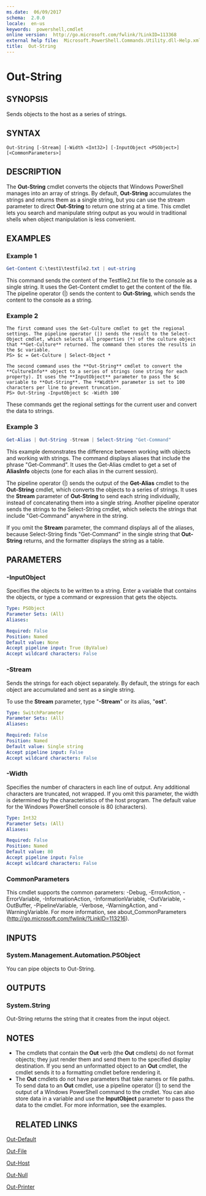 ```yaml
---
ms.date:  06/09/2017
schema:  2.0.0
locale:  en-us
keywords:  powershell,cmdlet
online version:  http://go.microsoft.com/fwlink/?LinkID=113368
external help file:  Microsoft.PowerShell.Commands.Utility.dll-Help.xml
title:  Out-String
---
```

# Out-String

## SYNOPSIS

Sends objects to the host as a series of strings.

## SYNTAX

```
Out-String [-Stream] [-Width <Int32>] [-InputObject <PSObject>] [<CommonParameters>]
```

## DESCRIPTION

The **Out-String** cmdlet converts the objects that Windows PowerShell manages into an array of strings.
By default, **Out-String** accumulates the strings and returns them as a single string, but you can use the stream parameter to direct **Out-String** to return one string at a time.
This cmdlet lets you search and manipulate string output as you would in traditional shells when object manipulation is less convenient.

## EXAMPLES

### Example 1

```powershell
Get-Content C:\test1\testfile2.txt | out-string
```

This command sends the content of the Testfile2.txt file to the console as a single string.
It uses the Get-Content cmdlet to get the content of the file.
The pipeline operator (|) sends the content to **Out-String**, which sends the content to the console as a string.

### Example 2

```
The first command uses the Get-Culture cmdlet to get the regional settings. The pipeline operator (|) sends the result to the Select-Object cmdlet, which selects all properties (*) of the culture object that **Get-Culture** returned. The command then stores the results in the $c variable.
PS> $c = Get-Culture | Select-Object *

The second command uses the **Out-String** cmdlet to convert the **CultureInfo** object to a series of strings (one string for each property). It uses the **InputObject** parameter to pass the $c variable to **Out-String**. The **Width** parameter is set to 100 characters per line to prevent truncation.
PS> Out-String -InputObject $c -Width 100
```

These commands get the regional settings for the current user and convert the data to strings.

### Example 3

```powershell
Get-Alias | Out-String -Stream | Select-String "Get-Command"
```

This example demonstrates the difference between working with objects and working with strings.
The command displays aliases that include the phrase "Get-Command".
It uses the Get-Alias cmdlet to get a set of **AliasInfo** objects (one for each alias in the current session).

The pipeline operator (|) sends the output of the **Get-Alias** cmdlet to the **Out-String** cmdlet, which converts the objects to a series of strings.
It uses the **Stream** parameter of **Out-String** to send each string individually, instead of concatenating them into a single string.
Another pipeline operator sends the strings to the Select-String cmdlet, which selects the strings that include "Get-Command" anywhere in the string.

If you omit the **Stream** parameter, the command displays all of the aliases, because Select-String finds "Get-Command" in the single string that **Out-String** returns, and the formatter displays the string as a table.

## PARAMETERS

### -InputObject

Specifies the objects to be written to a string.
Enter a variable that contains the objects, or type a command or expression that gets the objects.

```yaml
Type: PSObject
Parameter Sets: (All)
Aliases:

Required: False
Position: Named
Default value: None
Accept pipeline input: True (ByValue)
Accept wildcard characters: False
```

### -Stream

Sends the strings for each object separately.
By default, the strings for each object are accumulated and sent as a single string.

To use the **Stream** parameter, type "**-Stream**" or its alias, "**ost**".

```yaml
Type: SwitchParameter
Parameter Sets: (All)
Aliases:

Required: False
Position: Named
Default value: Single string
Accept pipeline input: False
Accept wildcard characters: False
```

### -Width

Specifies the number of characters in each line of output.
Any additional characters are truncated, not wrapped.
If you omit this parameter, the width is determined by the characteristics of the host program.
The default value for the Windows PowerShell console is 80 (characters).

```yaml
Type: Int32
Parameter Sets: (All)
Aliases:

Required: False
Position: Named
Default value: 80
Accept pipeline input: False
Accept wildcard characters: False
```

### CommonParameters

This cmdlet supports the common parameters: -Debug, -ErrorAction, -ErrorVariable, -InformationAction, -InformationVariable, -OutVariable, -OutBuffer, -PipelineVariable, -Verbose, -WarningAction, and -WarningVariable. For more information, see about_CommonParameters (http://go.microsoft.com/fwlink/?LinkID=113216).

## INPUTS

### System.Management.Automation.PSObject

You can pipe objects to Out-String.

## OUTPUTS

### System.String

Out-String returns the string that it creates from the input object.

## NOTES

- The cmdlets that contain the **Out** verb (the **Out** cmdlets) do not format objects; they just render them and send them to the specified display destination. If you send an unformatted object to an **Out** cmdlet, the cmdlet sends it to a formatting cmdlet before rendering it.
- The **Out** cmdlets do not have parameters that take  names or file paths. To send data to an **Out** cmdlet, use a pipeline operator (|) to send the output of a Windows PowerShell command to the cmdlet. You can also store data in a variable and use the **InputObject** parameter to pass the data to the cmdlet. For more information, see the examples.
  ## RELATED LINKS

[Out-Default](../Microsoft.PowerShell.Core/Out-Default.md)

[Out-File](Out-File.md)

[Out-Host](../Microsoft.PowerShell.Core/Out-Host.md)

[Out-Null](../Microsoft.PowerShell.Core/Out-Null.md)

[Out-Printer](Out-Printer.md)